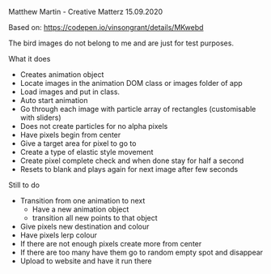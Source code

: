 Matthew Martin - Creative Matterz
15.09.2020

Based on:
https://codepen.io/vinsongrant/details/MKwebd

The bird images do not belong to me and are just for test purposes.

What it does
- Creates animation object
- Locate images in the animation DOM class or images folder of app
- Load images and put in class.
- Auto start animation
- Go through each image with particle array of rectangles (customisable with sliders)
- Does not create particles for no alpha pixels
- Have pixels begin from center
- Give a target area for pixel to go to
- Create a type of elastic style movement
- Create pixel complete check and when done stay for half a second
- Resets to blank and plays again for next image after few seconds

Still to do


- Transition from one animation to next
  - Have a new animation object
  - transition all new points to that object
- Give pixels new destination and colour
- Have pixels lerp colour
- If there are not enough pixels create more from center
- If there are too many have them go to random empty spot and disappear
- Upload to website and have it run there
